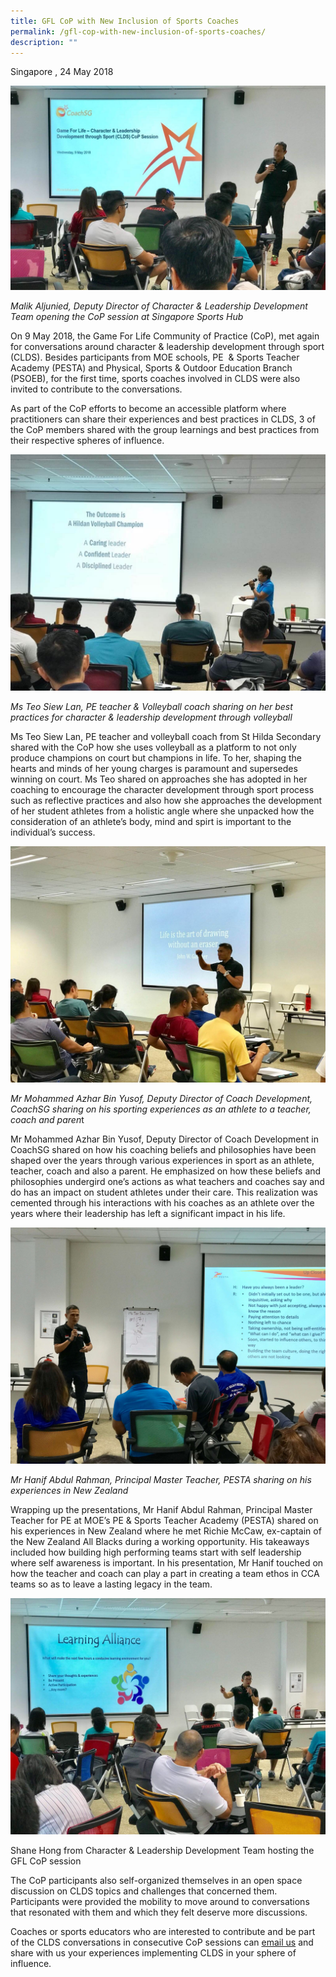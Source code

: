 ```yaml
---
title: GFL CoP with New Inclusion of Sports Coaches
permalink: /gfl-cop-with-new-inclusion-of-sports-coaches/
description: ""
---
```

Singapore , 24 May 2018

![Malik](/images/Sport%20Leadership%20Latest/GFL%20CoP/Malik.jpeg)

*Malik Aljunied, Deputy Director of Character & Leadership Development Team opening the CoP session at Singapore Sports Hub*

On 9 May 2018, the Game For Life Community of Practice (CoP), met again for conversations around character & leadership development through sport (CLDS). Besides participants from MOE schools, PE  & Sports Teacher Academy (PESTA) and Physical, Sports & Outdoor Education Branch (PSOEB), for the first time, sports coaches involved in CLDS were also invited to contribute to the conversations.

As part of the CoP efforts to become an accessible platform where practitioners can share their experiences and best practices in CLDS, 3 of the CoP members shared with the group learnings and best practices from their respective spheres of influence.

![Ms Teo](/images/Sport%20Leadership%20Latest/GFL%20CoP/Ms_Teo.jpeg)

*Ms Teo Siew Lan, PE teacher & Volleyball coach sharing on her best practices for character & leadership development through volleyball*

Ms Teo Siew Lan, PE teacher and volleyball coach from St Hilda Secondary shared with the CoP how she uses volleyball as a platform to not only produce champions on court but champions in life. To her, shaping the hearts and minds of her young charges is paramount and supersedes winning on court. Ms Teo shared on approaches she has adopted in her coaching to encourage the character development through sport process such as reflective practices and also how she approaches the development of her student athletes from a holistic angle where she unpacked how the consideration of an athlete’s body, mind and spirt is important to the individual’s success.

![Azhar](/images/Sport%20Leadership%20Latest/GFL%20CoP/Azhar.jpeg)

*Mr Mohammed Azhar Bin Yusof, Deputy Director of Coach Development, CoachSG sharing on his sporting experiences as an athlete to a teacher, coach and paren*t

Mr Mohammed Azhar Bin Yusof, Deputy Director of Coach Development in CoachSG shared on how his coaching beliefs and philosophies have been shaped over the years through various experiences in sport as an athlete, teacher, coach and also a parent. He emphasized on how these beliefs and philosophies undergird one’s actions as what teachers and coaches say and do has an impact on student athletes under their care. This realization was cemented through his interactions with his coaches as an athlete over the years where their leadership has left a significant impact in his life.

![Hanif_ARahman](/images/Sport%20Leadership%20Latest/GFL%20CoP/Hanif_ARahman.jpeg)

*Mr Hanif Abdul Rahman, Principal Master Teacher, PESTA sharing on his experiences in New Zealand*

Wrapping up the presentations, Mr Hanif Abdul Rahman, Principal Master Teacher for PE at MOE’s PE & Sports Teacher Academy (PESTA) shared on his experiences in New Zealand where he met Richie McCaw, ex-captain of the New Zealand All Blacks during a working opportunity. His takeaways included how building high performing teams start with self leadership where self awareness is important. In his presentation, Mr Hanif touched on how the teacher and coach can play a part in creating a team ethos in CCA teams so as to leave a lasting legacy in the team.

![Shane](/images/Sport%20Leadership%20Latest/GFL%20CoP/Shane.jpeg)

Shane Hong from Character & Leadership Development Team hosting the GFL CoP session

The CoP participants also self-organized themselves in an open space discussion on CLDS topics and challenges that concerned them. Participants were provided the mobility to move around to conversations that resonated with them and which they felt deserve more discussions.

Coaches or sports educators who are interested to contribute and be part of the CLDS conversations in consecutive CoP sessions can [email us](mailto:hong_xue_en@sport.gov.sg) and share with us your experiences implementing CLDS in your sphere of influence.